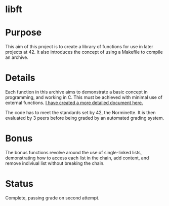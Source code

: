# libft

# Purpose
This aim of this project is to create a library of functions for use in later projects at 42. It also introduces the concept of using a Makefile to compile an archive.

# Details
Each function in this archive aims to demonstrate a basic concept in programming, and working in C. This must be achieved with minimal use of external functions. [I have created a more detailed document here.](https://docs.google.com/document/d/1qFLBmnr2daX1P5d8VZxdtetAGpHwkT3gpLQMLSwlACY/edit?usp=sharing)

The code has to meet the standards set by 42, the Norminette. It is then evaluated by 3 peers before being graded by an automated grading system.

# Bonus
The bonus functions revolve around the use of single-linked lists, demonstrating how to access each list in the chain, add content, and remove indiviual list without breaking the chain.

# Status

Complete, passing grade on second attempt.

